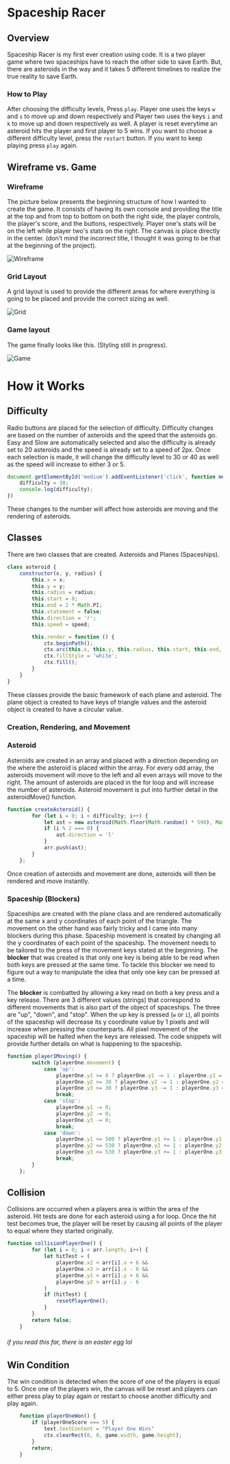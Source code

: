 # Spaceship Racer

## Overview
Spaceship Racer is my first ever creation using code. It is a two player game where two spaceships have to reach the other side to save Earth. But, there are asteroids in the way and it takes 5 different timelines to realize the true reality to save Earth. 

### How to Play
After choosing the difficulty levels, Press `play`. Player one uses the keys `w` and `s` to move up and down respectively and Player two uses the keys `i` and `k` to move up and down respectively as well. A player is reset everytime an asteroid hits the player and first player to 5 wins. If you want to choose a different difficulty level, press the `restart` button. If you want to keep playing press `play` again. 

## Wireframe vs. Game
### Wireframe
The picture below presents the beginning structure of how I wanted to create the game. It consists of having its own console and providing the title at the top and from top to bottom on both the right side, the player controls, the player's score, and the buttons, respectively. Player one's stats will be on the left while player two's stats on the right. The canvas is place directly in the center. (don't mind the incorrect title, I thought it was going to be that at the beginning of the project).

![Wireframe](/wireframe.png)

### Grid Layout
A grid layout is used to provide the different areas for where everything is going to be placed and provide the correct sizing as well. 

![Grid](/grid.png)

### Game layout
The game finally looks like this. (Styling still in progress).

![Game](/game.png)

# How it Works

## Difficulty
Radio buttons are placed for the selection of difficulty. Difficulty changes are based on the number of asteroids and the speed that the asteroids go. Easy and Slow are automatically selected and also the difficulty is already set to 20 asteroids and the speed is already set to a speed of 2px. Once each selection is made, it will change the difficulty level to 30 or 40 as well as the speed will increase to either 3 or 5. 

~~~js
document.getElementById('medium').addEventListener('click', function medium() {
    difficulty = 30;
    console.log(difficulty);
})
~~~

These changes to the number will affect how asteroids are moving and the rendering of asteroids. 

## Classes
There are two classes that are created. Asteroids and Planes (Spaceships). 

~~~js
class asteroid {
    constructor(x, y, radius) {
        this.x = x;
        this.y = y;
        this.radius = radius;
        this.start = 0;
        this.end = 2 * Math.PI;
        this.statement = false;
        this.direction = 'r';
        this.speed = speed;

        this.render = function () {
            ctx.beginPath();
            ctx.arc(this.x, this.y, this.radius, this.start, this.end, this.statement);
            ctx.fillStyle = 'white';
            ctx.fill();
        }
    }
}
~~~

These classes provide the basic framework of each plane and asteroid. The plane object is created to have keys of triangle values and the asteroid object is created to have a circular value. 

### Creation, Rendering, and Movement

### Asteroid

Asteroids are created in an array and placed with a direction depending on the where the asteroid is placed within the array. For every odd array, the asteroids movement will move to the left and all even arrays will move to the right. The amount of asteroids are placed in the for loop and will increase the number of asteroids. Asteroid movement is put into further detail in the asteroidMove() function. 

~~~js
function createAsteroid() {
        for (let i = 0; i < difficulty; i++) {
            let ast = new asteroid(Math.floor(Math.random() * 590), Math.floor(Math.random() * 420) + 30, 3);
            if (i % 2 === 0) {
                ast.direction = 'l'
            }
            arr.push(ast);
        }
    };
~~~

Once creation of asteroids and movement are done, asteroids will then be rendered and move instantly. 


### Spaceship (Blockers)

Spaceships are created with the plane class and are rendered automatically at the same x and y coordinates of each point of the triangle. The movement on the other hand was fairly tricky and I came into many blockers during this phase. Spaceship movement is created by changing all the y coordinates of each point of the spaceship. The movement needs to be tailored to the press of the movement keys stated at the beginning. The **blocker** that was created is that only one key is being able to be read when both keys are pressed at the same time. To tackle this blocker we need to figure out a way to manipulate the idea that only one key can be pressed at a time. 

The **blocker** is combatted by allowing a key read on both a key press and a key release. There are 3 different values (strings) that correspond to different movements that is also part of the object of spaceships. The three are "up", "down", and "stop". When the up key is pressed (`w` or `i`), all points of the spaceship will decrease its y coordinate value by 1 pixels and will increase when pressing the counterparts. All pixel movement of the spaceship will be halted when the keys are released. The code snippets will provide further details on what is happening to the spaceship. 

~~~js
function player1Moving() {
        switch (playerOne.movement) {
            case 'up':
                playerOne.y1 >= 0 ? playerOne.y1 -= 1 : playerOne.y1 = 0;
                playerOne.y2 >= 30 ? playerOne.y2 -= 1 : playerOne.y2 = 30;
                playerOne.y3 >= 30 ? playerOne.y3 -= 1 : playerOne.y3 = 30;
                break;
            case 'stop':
                playerOne.y1 -= 0;
                playerOne.y2 -= 0;
                playerOne.y3 -= 0;
                break;   
            case 'down':
                playerOne.y1 <= 500 ? playerOne.y1 += 1 : playerOne.y1 = 500;
                playerOne.y2 <= 530 ? playerOne.y2 += 1 : playerOne.y2 = 530;
                playerOne.y3 <= 530 ? playerOne.y3 += 1 : playerOne.y3 = 530;
                break;
        } 
    };
~~~

## Collision

Collisions are occurred when a players area is within the area of the asteroid. Hit tests are done for each asteroid using a for loop. Once the hit test becomes true, the player will be reset by causing all points of the player to equal where they started originally. 

~~~js
function collisionPlayerOne() {
        for (let i = 0; i < arr.length; i++) {
            let hitTest = (
                playerOne.x2 < arr[i].x + 6 &&
                playerOne.x3 > arr[i].x - 6 &&
                playerOne.y1 < arr[i].y + 6 &&
                playerOne.y2 > arr[i].y - 6
            )
            if (hitTest) {
                resetPlayerOne();
            }
        } 
        return false;
    }
~~~
###### if you read this far, there is an easter egg lol

## Win Condition
The win condition is detected when the score of one of the players is equal to 5. Once one of the players win, the canvas will be reset and players can either press play to play again or restart to choose another difficulty and play again. 
~~~js
    function playerOneWon() {
        if (playerOneScore === 5) {
            text.textContent = "Player One Wins"
            ctx.clearRect(0, 0, game.width, game.height);
        }
        return;
    }
~~~
